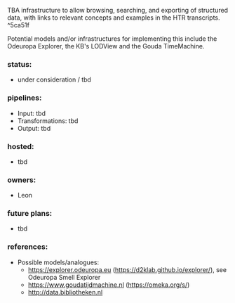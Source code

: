 TBA infrastructure to allow browsing, searching, and exporting of structured data,  with links to relevant concepts and examples in the HTR transcripts. ^5ca51f

Potential models and/or infrastructures for implementing this include the Odeuropa Explorer, the KB's LODView and the Gouda TimeMachine. 

### status:

- under consideration / tbd

### pipelines:

- Input: tbd
- Transformations: tbd
- Output: tbd

### hosted:

- tbd

### owners:

- Leon

### future plans:  

- tbd

### references:

- Possible models/analogues:
	- https://explorer.odeuropa.eu (https://d2klab.github.io/explorer/), see Odeuropa Smell Explorer
	- https://www.goudatijdmachine.nl (https://omeka.org/s/)
	- http://data.bibliotheken.nl